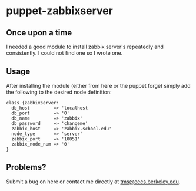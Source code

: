 puppet-zabbixserver
===================

Once upon a time
-------------------

I needed a good module to install zabbix server's repeatedly and consistently. I could not find one so I wrote one. 

Usage
-------------------
After installing the module (either from here or the puppet forge) simply add the following to the desired node definition:

```puppet
class {zabbixserver:
  db_host         => 'localhost
  db_port         => '0'
  db_name         => 'zabbix'
  db_password     => 'changeme'
  zabbix_host     => 'zabbix.school.edu'
  node_type       => 'server'
  zabbix_port     => '10051'
  zabbix_node_num => '0'
}
```

Problems?
-------------------
Submit a bug on here or contact me directly at tms@eecs.berkeley.edu.
